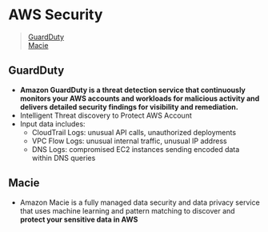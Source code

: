 # AWS Security

> [GuardDuty](#GuardDuty)  
> [Macie](Macie)  

## GuardDuty
- **Amazon GuardDuty is a threat detection service that continuously monitors your AWS accounts and workloads for malicious activity and delivers detailed security findings for visibility and remediation.**
- Intelligent Threat discovery to Protect AWS Account
- Input data includes:
    - CloudTrail Logs: unusual API calls, unauthorized deployments
    - VPC Flow Logs: unusual internal traffic, unusual IP address
    - DNS Logs: compromised EC2 instances sending encoded data within DNS queries


## Macie
- Amazon Macie is a fully managed data security and data privacy service that uses machine learning and pattern matching to discover and **protect your sensitive data in AWS**